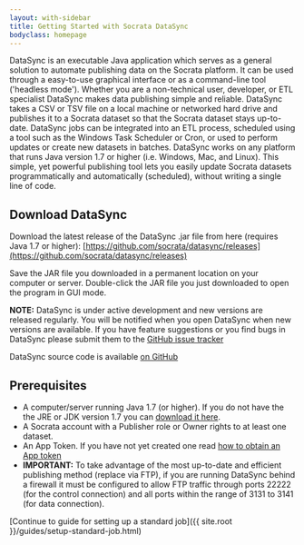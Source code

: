 ```yaml
---
layout: with-sidebar
title: Getting Started with Socrata DataSync
bodyclass: homepage
---
```


DataSync is an executable Java application which serves as a general solution to automate publishing data on the Socrata platform. It can be used through a easy-to-use graphical interface or as a command-line tool ('headless mode'). Whether you are a non-technical user, developer, or ETL specialist DataSync makes data publishing simple and reliable. DataSync takes a CSV or TSV file on a local machine or networked hard drive and publishes it to a Socrata dataset so that the Socrata dataset stays up-to-date. DataSync jobs can be integrated into an ETL process, scheduled using a tool such as the Windows Task Scheduler or Cron, or used to perform updates or create new datasets in batches. DataSync works on any platform that runs Java version 1.7 or higher (i.e. Windows, Mac, and Linux). This simple, yet powerful publishing tool lets you easily update Socrata datasets programmatically and automatically (scheduled), without writing a single line of code.

<!--
insert screenshot
-->

## Download DataSync

Download the latest release of the DataSync .jar file from here (requires Java 1.7 or higher):
[https://github.com/socrata/datasync/releases](https://github.com/socrata/datasync/releases)

Save the JAR file you downloaded in a permanent location on your computer or server. Double-click the JAR file you just downloaded to open the program in GUI mode.

**NOTE:** DataSync is under active development and new versions are released regularly. You will be notified when you open DataSync when new versions are available. If you have feature suggestions or you find bugs in DataSync please submit them to the [GitHub issue tracker](https://github.com/socrata/datasync/issues)

DataSync source code is available [on GitHub](https://github.com/socrata/datasync)

## Prerequisites

- A computer/server running Java 1.7 (or higher). If you do not have the the JRE or JDK version 1.7 you can [download it here](http://www.oracle.com/technetwork/java/javase/downloads/jre7-downloads-1880261.html).
- A Socrata account with a Publisher role or Owner rights to at least one dataset.
- An App Token. If you have not yet created one read [how to obtain an App token](http://beta.dev.socrata.com/docs/app-tokens.html)
- **IMPORTANT:** To take advantage of the most up-to-date and efficient publishing method (replace via FTP), if you are running DataSync behind a firewall it must be configured to allow FTP traffic through ports 22222 (for the control connection) and all ports within the range of 3131 to 3141 (for data connection). 


[Continue to guide for setting up a standard job]({{ site.root }}/guides/setup-standard-job.html)

